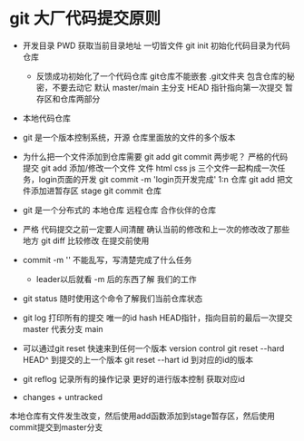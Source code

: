 # git 大厂代码提交原则

- 开发目录
    PWD 获取当前目录地址  一切皆文件
    git init
    初始化代码目录为代码仓库
    - 反馈成功初始化了一个代码仓库
        git仓库不能嵌套
        .git文件夹 包含仓库的秘密，不要去动它
        默认 master/main 主分支
        HEAD 指针指向第一次提交
        暂存区和仓库两部分  

- 本地代码仓库
- git 是一个版本控制系统，开源
    仓库里面放的文件的多个版本
- 为什么把一个文件添加到仓库需要
    git add
    git commit 两步呢？
    严格的代码提交
    git add  添加/修改一个文件   文件
    html css js 三个文件一起构成一次任务，login页面的开发
    git commit -m 'login页开发完成'
    1:n 仓库 
    git add 把文件添加进暂存区 stage
    git commit 仓库

- git 是一个分布式的
    本地仓库
    远程仓库
    合作伙伴的仓库

- 严格
    代码提交之前一定要人间清醒
    确认当前的修改和上一次的修改改了那些地方
    git diff  比较修改 在提交前使用

- commit -m '' 不能乱写，写清楚完成了什么任务
    - leader以后就看 -m 后的东西了解 我们的工作
- git status 随时使用这个命令了解我们当前仓库状态
- git log
    打印所有的提交
    唯一的id hash
    HEAD指针，指向目前的最后一次提交
    master 代表分支 main

- 可以通过git reset 快速来到任何一个版本
    version control
    git reset --hard HEAD^  到提交的上一个版本
    git reset --hart id 到对应的id的版本
    
- git reflog 记录所有的操作记录
    更好的进行版本控制
    获取对应id
- changes + untracked
    

本地仓库有文件发生改变，然后使用add函数添加到stage暂存区，然后使用commit提交到master分支
